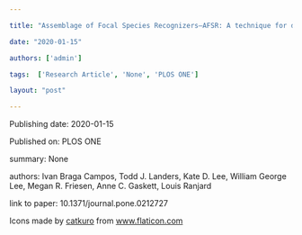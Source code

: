 ---
title: "Assemblage of Focal Species Recognizers—AFSR: A technique for decreasing false indications of presence from acoustic automatic identification in a multiple species context"
date: "2020-01-15"
authors: ['admin']
tags:  ['Research Article', 'None', 'PLOS ONE']
layout: "post"
---
Publishing date: 2020-01-15

Published on: PLOS ONE

summary: None

authors: Ivan Braga Campos, Todd J. Landers, Kate D. Lee, William George Lee, Megan R. Friesen, Anne C. Gaskett, Louis Ranjard

link to paper: 10.1371/journal.pone.0212727

Icons made by <a href="https://www.flaticon.com/free-icon/bookshelves_3576884" title="catkuro">catkuro</a> from <a href="https://www.flaticon.com/" title="Flaticon"> www.flaticon.com</a>